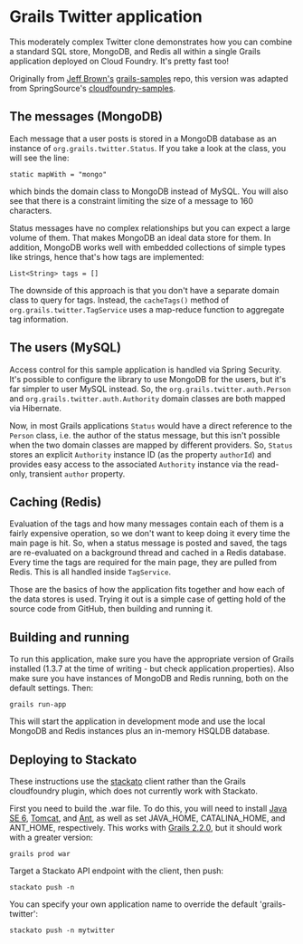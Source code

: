 Grails Twitter application
==========================

This moderately complex Twitter clone demonstrates how you can combine a standard SQL store, MongoDB, and Redis all within a single Grails application deployed on Cloud Foundry. It's pretty fast too!

Originally from [Jeff Brown's](https://github.com/jeffbrown) [grails-samples](https://github.com/grails-samples/grailstwitter) repo, this version was adapted from SpringSource's [cloudfoundry-samples](https://github.com/SpringSource/cloudfoundry-samples).

The messages (MongoDB)
----------------------

Each message that a user posts is stored in a MongoDB database as an instance of `org.grails.twitter.Status`. If you take a look at the class, you will see the line:

    static mapWith = "mongo"

which binds the domain class to MongoDB instead of MySQL. You will also see that there is a constraint limiting the size of a message to 160 characters.

Status messages have no complex relationships but you can expect a large volume of them. That makes MongoDB an ideal data store for them. In addition, MongoDB works well with embedded collections of simple types like strings, hence that's how tags are implemented:

    List<String> tags = []

The downside of this approach is that you don't have a separate domain class to query for tags. Instead, the `cacheTags()` method of `org.grails.twitter.TagService` uses a map-reduce function to aggregate tag information.

The users (MySQL)
-----------------

Access control for this sample application is handled via Spring Security. It's possible to configure the library to use MongoDB for the users, but it's far simpler to user MySQL instead. So, the `org.grails.twitter.auth.Person` and `org.grails.twitter.auth.Authority` domain classes are both mapped via Hibernate.

Now, in most Grails applications `Status` would have a direct reference to the `Person` class, i.e. the author of the status message, but this isn't possible when the two domain classes are mapped by different providers. So, `Status` stores an explicit `Authority` instance ID (as the property `authorId`) and provides easy access to the associated `Authority` instance via the read-only, transient `author` property.

Caching (Redis)
---------------

Evaluation of the tags and how many messages contain each of them is a fairly expensive operation, so we don't want to keep doing it every time the main page is hit. So, when a status message is posted and saved, the tags are re-evaluated on a background thread and cached in a Redis database. Every time the tags are required for the main page, they are pulled from Redis. This is all handled inside `TagService`.

Those are the basics of how the application fits together and how each of the data stores is used. Trying it out is a simple case of getting hold of the source code from GitHub, then building and running it.

Building and running
--------------------

To run this application, make sure you have the appropriate version of Grails installed (1.3.7 at the time of writing - but check application.properties). Also make sure you have instances of MongoDB and Redis running, both on the default settings. Then:

    grails run-app

This will start the application in development mode and use the local MongoDB and Redis instances plus an in-memory HSQLDB database.

Deploying to Stackato
---------------------

These instructions use the [stackato](http://www.activestate.com/stackato/download_client) client rather than the Grails cloudfoundry plugin, which does not currently work with Stackato.

First you need to build the .war file. To do this, you will need to install [Java SE 6](http://www.oracle.com/technetwork/java/javase/downloads/index.html), [Tomcat](http://tomcat.apache.org/download-70.cgi), and [Ant](http://ant.apache.org/), as well as set JAVA_HOME, CATALINA_HOME, and ANT_HOME, respectively. This works with [Grails 2.2.0](http://grails.org/doc/2.2.0/guide/gettingStarted.html), but it should work with a greater version:

    grails prod war

Target a Stackato API endpoint with the client, then push:

    stackato push -n

You can specify your own application name to override the default 'grails-twitter':

    stackato push -n mytwitter




